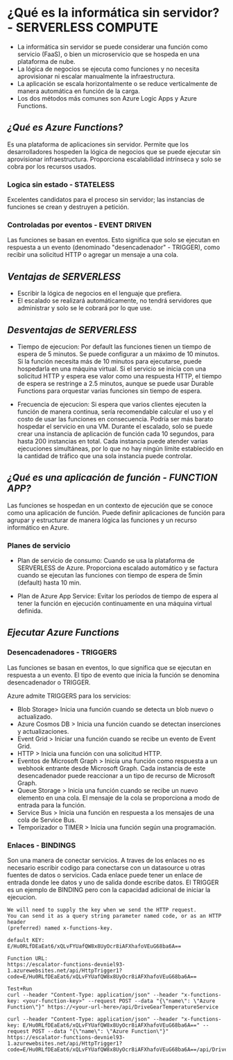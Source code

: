 # ¿Qué es la informática sin servidor? - SERVERLESS COMPUTE
- La informática sin servidor se puede considerar una función como servicio (FaaS), o bien un microservicio que se hospeda en una plataforma de nube. 
- La lógica de negocios se ejecuta como funciones y no necesita aprovisionar ni escalar manualmente la infraestructura. 
- La aplicación se escala horizontalmente o se reduce verticalmente de manera automática en función de la carga. 
- Los dos métodos más comunes son Azure Logic Apps y Azure Functions.

## _¿Qué es Azure Functions?_
Es una plataforma de aplicaciones sin servidor. Permite que los desarrolladores hospeden la lógica de negocios que se puede ejecutar sin aprovisionar 
infraestructura. Proporciona escalabilidad intrínseca y solo se cobra por los recursos usados.

### Logica sin estado - STATELESS
Excelentes candidatos para el proceso sin servidor; las instancias de funciones se crean y destruyen a petición.

### Controladas por eventos - EVENT DRIVEN
Las funciones se basan en eventos. Esto significa que solo se ejecutan en respuesta a un evento (denominado "desencadenador" - TRIGGER), como recibir una solicitud HTTP o agregar un mensaje a una cola.

## _Ventajas de SERVERLESS_
- Escribir la lógica de negocios en el lenguaje que prefiera.
- El escalado se realizará automáticamente, no tendrá servidores que administrar y solo se le cobrará por lo que use.

## _Desventajas de SERVERLESS_
- Tiempo de ejecucion: 
Por default las funciones tienen un tiempo de espera de 5 minutos. Se puede configurar a un máximo de 10 minutos. Si la función necesita más de 10 minutos para ejecutarse, puede hospedarla en una máquina virtual. Si el servicio se inicia con una solicitud HTTP y espera ese valor como una respuesta HTTP, el tiempo de espera se restringe a 2.5 minutos, aunque se puede usar Durable Functions para orquestar varias funciones sin tiempo de espera.

- Frecuencia de ejecucion: 
Si espera que varios clientes ejecuten la función de manera continua, sería recomendable calcular el uso y el costo de usar las funciones en consecuencia. 
Podría ser más barato hospedar el servicio en una VM. Durante el escalado, solo se puede crear una instancia de aplicación de función cada 10 segundos, para hasta 200 instancias en total. Cada instancia puede atender varias ejecuciones simultáneas, por lo que no hay ningún límite establecido en la cantidad de tráfico que una sola instancia puede controlar.

## _¿Qué es una aplicación de función - FUNCTION APP?_
Las funciones se hospedan en un contexto de ejecución que se conoce como una aplicación de función. Puede definir aplicaciones de función para agrupar y estructurar de manera lógica las funciones y un recurso informático en Azure.

### Planes de servicio
- Plan de servicio de consumo: 
Cuando se usa la plataforma de SERVERLESS de Azure. Proporciona escalado automático y se factura cuando se ejecutan las funciones con tiempo de espera de 5min (default) hasta 10 min.

- Plan de Azure App Service: 
Evitar los períodos de tiempo de espera al tener la función en ejecución continuamente en una máquina virtual definida.


## _Ejecutar Azure Functions_

### Desencadenadores - TRIGGERS
Las funciones se basan en eventos, lo que significa que se ejecutan en respuesta a un evento. El tipo de evento que inicia la función se denomina desencadenador o TRIGGER.

Azure admite TRIGGERS para los servicios:
- Blob Storage> Inicia una función cuando se detecta un blob nuevo o actualizado.
- Azure Cosmos DB	> Inicia una función cuando se detectan inserciones y actualizaciones.
- Event Grid > Iniciar una función cuando se recibe un evento de Event Grid.
- HTTP	> Inicia una función con una solicitud HTTP.
- Eventos de Microsoft Graph	> Inicia una función como respuesta a un webhook entrante desde Microsoft Graph. Cada instancia de este desencadenador puede reaccionar a un tipo de recurso de Microsoft Graph.
- Queue Storage	> Inicia una función cuando se recibe un nuevo elemento en una cola. El mensaje de la cola se proporciona a modo de entrada para la función.
- Service Bus	> Inicia una función en respuesta a los mensajes de una cola de Service Bus.
- Temporizador o TIMER	> Inicia una función según una programación.

### Enlaces - BINDINGS
Son una manera de conectar servicios. A traves de los enlaces no es necesario escribir codigo para conectarse con un datasource u otras fuentes de datos o servicios. Cada enlace puede tener un enlace de entrada donde lee datos y uno de salida donde escribe datos. El TRIGGER es un ejemplo de BINDING pero con la capacidad adicional de iniciar la ejecucion.

```
We will need to supply the key when we send the HTTP request. 
You can send it as a query string parameter named code, or as an HTTP header 
(preferred) named x-functions-key.

default KEY:
E/Hu0RLfDEaEat6/xQLvFYUafQW8x8UyOcr8iAFXhafoVEuG68ba6A==

Function URL:
https://escalator-functions-devniel93-1.azurewebsites.net/api/HttpTrigger1?code=E/Hu0RLfDEaEat6/xQLvFYUafQW8x8UyOcr8iAFXhafoVEuG68ba6A==

Test+Run
curl --header "Content-Type: application/json" --header "x-functions-key: <your-function-key>" --request POST --data "{\"name\": \"Azure Function\"}" https://<your-url-here>/api/DriveGearTemperatureService

curl --header "Content-Type: application/json" --header "x-functions-key: E/Hu0RLfDEaEat6/xQLvFYUafQW8x8UyOcr8iAFXhafoVEuG68ba6A==" --request POST --data "{\"name\": \"Azure Function\"}" https://escalator-functions-devniel93-1.azurewebsites.net/api/HttpTrigger1?code=E/Hu0RLfDEaEat6/xQLvFYUafQW8x8UyOcr8iAFXhafoVEuG68ba6A==/api/DriveGearTemperatureService
```